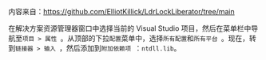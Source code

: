 内容来自：https://github.com/ElliotKillick/LdrLockLiberator/tree/main

在解决方案资源管理器窗口中选择当前的 Visual Studio 项目，然后在菜单栏中导航至`项目 > 属性 `。从顶部的下拉`配置`菜单中，选择`所有配置`和`所有平台 `。现在，转到`链接器 > 输入 `，然后添加到`附加依赖项 `：`ntdll.lib`。